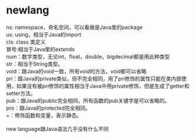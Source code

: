 # newlang
ns: namespace，命名空间，可以看做是Java里的package<br>
us: using，相当于Java的import<br>
cls: class 类定义<br>
冒号:相当于Java里的extends<br>
num：数字类型，无论int，float，double，bigdecimal都是用此种类型<br>
str：相当于String类型。<br>
void：跟Java的void一致，所有void的方法，void都可以省略<br>
pri：跟Java的private类似，但不完全相同，用了pri修饰的属性只能在类内部使用，如果没有被pri修饰的属性相当于Java中用private修饰，但是生成了getter和setter方法。<br>
pub：跟Java的public完全相同，所有函数的pub关键字是可以省略的。<br>
pro：跟Java的protected完全相同。<br>
+：修饰函数和变量，表示静态。<br>
<br>
new language跟Java语法几乎没有什么不同<br>
